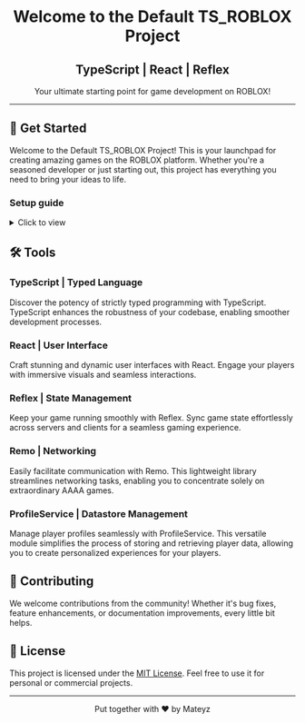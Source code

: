 
<h1 align="center">Welcome to the Default TS_ROBLOX Project</h1>
<h2 align="center">TypeScript | React | Reflex</h2>

<p align="center">Your ultimate starting point for game development on ROBLOX!</p>

---

## 🚀 Get Started

Welcome to the Default TS_ROBLOX Project! This is your launchpad for creating amazing games on the ROBLOX platform. Whether you're a seasoned developer or just starting out, this project has everything you need to bring your ideas to life.

### Setup guide
<details>
  <summary>Click to view</summary>
  For beginners, setting up a RBX-TS project can be confusing and offputting. This small section will help you... 
  <ul>
    <li>
    Setup your environment.
    </li>
    <li>
    Transpile your TS to Lua.
    </li>
    <li>
    Build your game.
    </li>
  </ul>

  ### Tools required
  1. Rojo - Studio / VSC sync
  2. Visual studio code - Lightweight IDE 
  3. Node package manager (npm)
  4. Aftman - Package manager (?)


  ### Some Javascript
  ```js
  function logSomething(something) {
    console.log('Something', something);
  }
  ```
</details>

## 🛠️ Tools

### TypeScript | Typed Language

Discover the potency of strictly typed programming with TypeScript. TypeScript enhances the robustness of your codebase, enabling smoother development processes.

### React | User Interface

Craft stunning and dynamic user interfaces with React. Engage your players with immersive visuals and seamless interactions.

### Reflex | State Management

Keep your game running smoothly with Reflex. Sync game state effortlessly across servers and clients for a seamless gaming experience.

### Remo | Networking

Easily facilitate communication with Remo. This lightweight library streamlines networking tasks, enabling you to concentrate solely on extraordinary AAAA games.

### ProfileService | Datastore Management

Manage player profiles seamlessly with ProfileService. This versatile module simplifies the process of storing and retrieving player data, allowing you to create personalized experiences for your players.

## 🤝 Contributing

We welcome contributions from the community! Whether it's bug fixes, feature enhancements, or documentation improvements, every little bit helps.

## 📝 License

This project is licensed under the [MIT License](./). Feel free to use it for personal or commercial projects.

---

<p align="center">
  Put together with ❤️ by Mateyz
</p>
